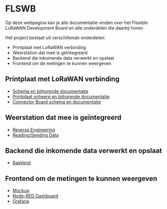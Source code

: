 # FLSWB

Op deze webpagina kan je alle documentatie vinden over het Flexible LoRaWAN Development Board en alle onderdelen die daarbij horen.

Het project bestaat uit verschillende onderdelen:
- Printplaat met LoRaWAN verbinding
- Weerstation dat mee is geïntegreerd
- Backend die inkomende data verwerkt en opslaat
- Frontend om de metingen te kunnen weergeven


## Printplaat met LoRaWAN verbinding

* [Schema en bijhorende documentatie](./schematics/main-board.md)
* [Printplaat ontwerp en bijhorende documentatie](./printed-circuit-boards/main-board.md)
* [Connector Board schema en documentatie](./schematics/connector-board.md)


## Weerstation dat mee is geïntegreerd

* [Reverse Engineering](./weather-station/reverse-engineering.md)
* [Reading/Sending Data](./weather-station/data.md)


## Backend die inkomende data verwerkt en opslaat

* [BaaVend](./backend/baavend.md)


## Frontend om de metingen te kunnen weergeven

* [Mockup](./frontend/mockup.md)
* [Node-RED Dashboard](./frontend/dashboard.md)
* [Grafana](./frontend/grafana.md)
